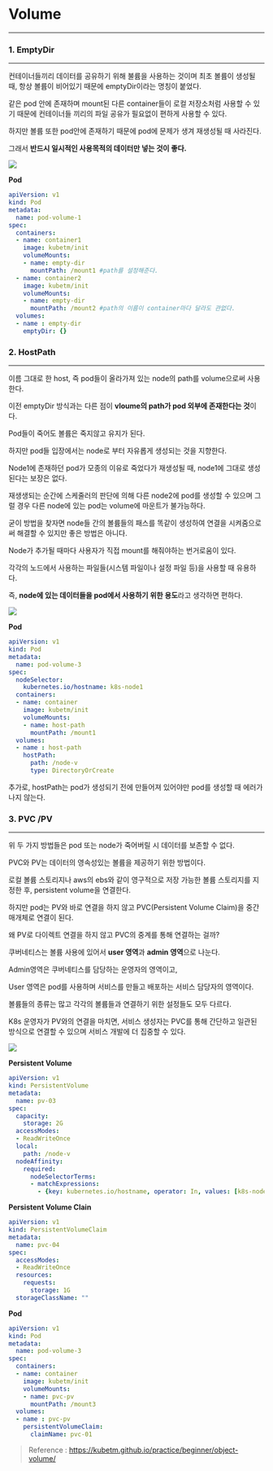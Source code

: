 # Volume

---



### 1. EmptyDir

---

컨테이너들끼리 데이터를 공유하기 위해 불륨을 사용하는 것이며 최초 볼륨이 생성될 때, 항상 볼륨이 비어있기 때문에 emptyDir이라는 명칭이 붙었다. 

같은 pod 안에 존재하며 mount된 다른 container들이 로컬 저장소처럼 사용할 수 있기 때문에 컨테이너들 끼리의 파일 공유가 필요없이 편하게 사용할 수 있다.

하지만 볼륨 또한 pod안에 존재하기 때문에 pod에 문제가 생겨 재생성될 때 사라진다.

그래서 **반드시 일시적인 사용목적의 데이터만 넣는 것이 좋다.**

![](./src/emptyDir.png)



**Pod**

```yaml
apiVersion: v1
kind: Pod
metadata:
  name: pod-volume-1
spec:
  containers:
  - name: container1
    image: kubetm/init
    volumeMounts:
    - name: empty-dir
      mountPath: /mount1 #path를 설정해준다.
  - name: container2
    image: kubetm/init
    volumeMounts:
    - name: empty-dir
      mountPath: /mount2 #path의 이름이 container마다 달라도 관없다.
  volumes:
  - name : empty-dir
    emptyDir: {}
```



### 2. HostPath

---

이름 그대로 한 host, 즉 pod들이 올라가져 있는 node의 path를 volume으로써 사용한다.

이전 emptyDir 방식과는 다른 점이 **vloume의 path가 pod 외부에 존재한다는 것**이다.

Pod들이 죽어도 볼륨은 죽지않고 유지가 된다.

하지만 pod들 입장에서는 node로 부터 자유롭게 생성되는 것을 지향한다.

Node1에 존재하던 pod가 모종의 이유로 죽었다가 재생성될 때, node1에 그대로 생성된다는 보장은 없다. 

재생생되는 순간에 스케줄러의 판단에 의해 다른 node2에 pod를 생성할 수 있으며 그럴 경우 다른 node에 있는 pod는 volume에 마운트가 불가능하다.

굳이 방법을 찾자면 node들 간의 볼륨들의 패스를 똑같이 생성하여 연결을 시켜줌으로써  해결할 수 있지만 좋은 방법은 아니다.

Node가 추가될 때마다 사용자가 직접 mount를 해줘야하는 번거로움이 있다.

각각의 노드에서 사용하는 파일들(시스템 파일이나 설정 파일 등)을 사용할 때 유용하다.

즉, **node에 있는 데이터들을 pod에서 사용하기 위한 용도**라고 생각하면 편하다.



![](./src/hostPath.png)



**Pod**

```yaml
apiVersion: v1
kind: Pod
metadata:
  name: pod-volume-3
spec:
  nodeSelector:
    kubernetes.io/hostname: k8s-node1
  containers:
  - name: container
    image: kubetm/init
    volumeMounts:
    - name: host-path
      mountPath: /mount1
  volumes:
  - name : host-path
    hostPath:
      path: /node-v
      type: DirectoryOrCreate
```

추가로, hostPath는 pod가 생성되기 전에 만들어져 있어야만 pod를 생성할 때 에러가 나지 않는다. 



### 3. PVC /PV

---

위 두 가지 방법들은 pod 또는 node가 죽어버릴 시 데이터를 보존할 수 없다.

PVC와 PV는 데이터의 영속성있는 볼륨을 제공하기 위한 방법이다.

로컬 볼륨 스토리지나 aws의 ebs와 같이 영구적으로 저장 가능한 볼륨 스토리지를 지정한 후, persistent volume을 연결한다.

하지만 pod는 PV와 바로 연결을 하지 않고 PVC(Persistent Volume Claim)을 중간 매개체로 연결이 된다.

왜 PV로 다이렉트 연결을 하지 않고 PVC의 중계를 통해 연결하는 걸까?

쿠버네티스는 볼륨 사용에 있어서 **user 영역**과 **admin 영역**으로 나눈다.

Admin영역은 쿠버네티스를 담당하는 운영자의 영역이고,

User 영역은 pod를 사용하며 서비스를 만들고 배포하는 서비스 담당자의 영역이다.

볼륨들의 종류는 많고 각각의 볼륨들과 연결하기 위한 설정들도 모두 다르다.

K8s 운영자가 PV와의 연결을 마치면, 서비스 생성자는 PVC를 통해 간단하고 일관된 방식으로 연결할 수 있으며 서비스 개발에 더 집중할 수 있다.

  

![](./src/pv_pvc.png)

**Persistent Volume**

```yaml
apiVersion: v1
kind: PersistentVolume
metadata:
  name: pv-03
spec:
  capacity:
    storage: 2G
  accessModes:
  - ReadWriteOnce
  local:
    path: /node-v
  nodeAffinity:
    required:
      nodeSelectorTerms:
      - matchExpressions:
        - {key: kubernetes.io/hostname, operator: In, values: [k8s-node1]}
```

**Persistent Volume Clain**

```yaml
apiVersion: v1
kind: PersistentVolumeClaim
metadata:
  name: pvc-04
spec:
  accessModes:
  - ReadWriteOnce
  resources:
    requests:
      storage: 1G
  storageClassName: ""
```

**Pod**

```yaml
apiVersion: v1
kind: Pod
metadata:
  name: pod-volume-3
spec:
  containers:
  - name: container
    image: kubetm/init
    volumeMounts:
    - name: pvc-pv
      mountPath: /mount3
  volumes:
  - name : pvc-pv
    persistentVolumeClaim:
      claimName: pvc-01
```



> Reference : https://kubetm.github.io/practice/beginner/object-volume/
